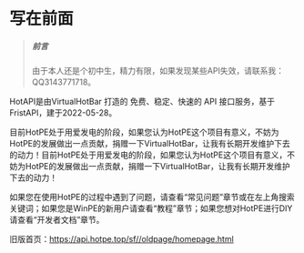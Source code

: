 # 写在前面

> ##### 前言
>  由于本人还是个初中生，精力有限，如果发现某些API失效，请联系我：QQ3143771718。

HotAPI是由VirtualHotBar 打造的 免费、稳定、快速的 API 接口服务，基于 FristAPI，建于2022-05-28。

目前HotPE处于用爱发电的阶段，如果您认为HotPE这个项目有意义，不妨为HotPE的发展做出一点贡献，捐赠一下VirtualHotBar，让我有长期开发维护下去的动力！目前HotPE处于用爱发电的阶段，如果您认为HotPE这个项目有意义，不妨为HotPE的发展做出一点贡献，捐赠一下VirtualHotBar，让我有长期开发维护下去的动力！

如果您在使用HotPE的过程中遇到了问题，请查看“常见问题”章节或在左上角搜索关键词；如果您是WinPE的新用户请查看“教程”章节；如果您想对HotPE进行DIY请查看“开发者文档”章节。

旧版首页：https://api.hotpe.top/sf//oldpage/homepage.html
